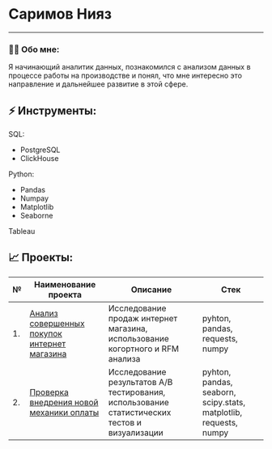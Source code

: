 # Саримов Нияз
---
### :man_technologist: Обо мне:
Я начинающий аналитик данных, познакомился с анализом данных в процессе работы на производстве и понял, что мне интересно это направление и дальнейшее развитие в этой сфере.
## ⚡ Инструменты:
SQL:
- PostgreSQL
- ClickHouse

Python:
 - Pandas
 - Numpay
 - Matplotlib
 - Seaborne

Tableau

## :chart_with_upwards_trend: Проекты:

| № | Наименование проекта | Описание | Стек | 
| --- | --- | --- | --- |
| 1. | [Анализ совершенных покупок интернет магазина](https://github.com/niyaz-sarimov/Projects/blob/main/Анализ%20совершенных%20покупок%20интернет%20магазина/Анализ%20совершенных%20покупок%20интернет%20магазина_e_commerce_project.ipynb) | Исследование продаж интернет магазина, использование когортного и RFM анализа| pyhton, pandas, requests, numpy
| 2. | [Проверка внедрения новой механики оплаты](https://github.com/niyaz-sarimov/Projects/blob/main/Проверка%20внедрения%20новой%20механики%20оплаты/A_B_test.ipynb) | Исследование результатов A/B тестирования, использование статистических тестов и визуализации| pyhton, pandas, seaborn, scipy.stats, matplotlib, requests, numpy


